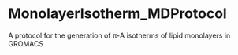 # MonolayerIsotherm_MDProtocol
A protocol for the generation of π-A isotherms of lipid monolayers in GROMACS
